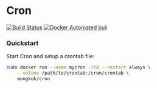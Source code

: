 # Cron

[![Build Status](https://travis-ci.org/dockerlabs/cron.svg?branch=master)](https://travis-ci.org/dockerlabs/cron) [![Docker Automated buil](https://img.shields.io/docker/automated/mongkok/cron.svg)](https://hub.docker.com/r/mongkok/cron)


### Quickstart

Start Cron and setup a crontab file:

```sh
sudo docker run --name mycron -itd --restart always \
    --volume /path/to/crontab:/cron/crontab \
    mongkok/cron
```
